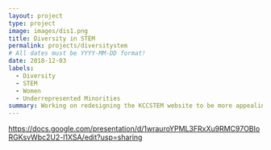 ```yaml
---
layout: project
type: project
image: images/dis1.png
title: Diversity in STEM
permalink: projects/diversitystem
# All dates must be YYYY-MM-DD format!
date: 2018-12-03
labels:
  - Diversity
  - STEM
  - Women
  - Underrepresented Minorities
summary: Working on redesigning the KCCSTEM website to be more appealing to underrepresented minorities & women with the initiative to increase diversity in their STEM program.
---
```


https://docs.google.com/presentation/d/1wrauroYPML3FRxXu9RMC97OBIoRGKsvWbc2U2-l1XSA/edit?usp=sharing

